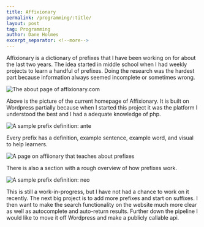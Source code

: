 ```yaml
---
title: Affixionary
permalink: /programming/:title/
layout: post
tag: Programming
author: Dane Holmes
excerpt_separator: <!--more-->
---
```


Affixionary is a dictionary of prefixes that I have been working on for about the last two years. The idea started in middle school when I had weekly projects to learn a handful of prefixes.<!--more--> Doing the research was the hardest part because information always seemed incomplete or sometimes wrong.

<picture>
<source srcset="{{ site.baseurl }}/assets/images/affixionary/homepage.webp" type="image/webp">
<source srcset="{{ site.baseurl }}/assets/images/affixionary/homepage.png" type="image/png">
<img alt="The about page of affixionary.com" src="{{ site.baseurl }}/assets/images/affixionary/homepage.png">
</picture>

Above is the picture of the current homepage of Affixionary. It is built on Wordpress partially because when I started this project it was the platform I understood the best and I had a adequate knowledge of php.

<picture>
<source srcset="{{ site.baseurl }}/assets/images/affixionary/ante-definition.webp" type="image/webp">
<source srcset="{{ site.baseurl }}/assets/images/affixionary/ante-definition.png" type="image/png">
<img alt="A sample prefix definition: ante" src="{{ site.baseurl }}/assets/images/affixionary/ante-definition.png">
</picture>

Every prefix has a definition, example sentence, example word, and visual to help learners.

<picture>
<source srcset="{{ site.baseurl }}/assets/images/affixionary/about.webp" type="image/webp">
<source srcset="{{ site.baseurl }}/assets/images/affixionary/about.png" type="image/png">
<img alt="A page on affiionary that teaches about prefixes" src="{{ site.baseurl }}/assets/images/affixionary/about.png">
</picture>

There is also a section with a rough overview of how prefixes work.

<picture>
<source srcset="{{ site.baseurl }}/assets/images/affixionary/neo-definition.webp" type="image/webp">
<source srcset="{{ site.baseurl }}/assets/images/affixionary/neo-definition.png" type="image/png">
<img alt="A sample prefix definition: neo" src="{{ site.baseurl }}/assets/images/affixionary/neo-definition.png">
</picture>

This is still a work-in-progress, but I have not had a chance to work on it recently. The next big project is to add more prefixes and start on suffixes. I then want to make the search functionality on the website much more clear as well as autocomplete and auto-return results. Further down the pipeline I would like to move it off Wordpress and make a publicly callable api.